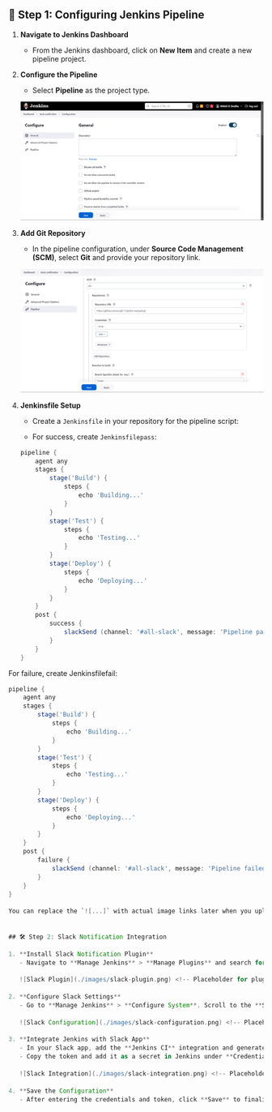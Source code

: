 ## 📝 Step 1: Configuring Jenkins Pipeline

1. **Navigate to Jenkins Dashboard**
   - From the Jenkins dashboard, click on **New Item** and create a new pipeline project.

2. **Configure the Pipeline**
   - Select **Pipeline** as the project type.

   ![Configure Section](./images/configure-section.png) <!-- Placeholder for configure section image -->

3. **Add Git Repository**
   - In the pipeline configuration, under **Source Code Management (SCM)**, select **Git** and provide your repository link.

   ![Git SCM Section](./images/git-scm-section.png) <!-- Placeholder for Git SCM section image -->

4. **Jenkinsfile Setup**
   - Create a `Jenkinsfile` in your repository for the pipeline script:
   
   - For success, create `Jenkinsfilepass`:
   ```groovy
   pipeline {
       agent any
       stages {
           stage('Build') {
               steps {
                   echo 'Building...'
               }
           }
           stage('Test') {
               steps {
                   echo 'Testing...'
               }
           }
           stage('Deploy') {
               steps {
                   echo 'Deploying...'
               }
           }
       }
       post {
           success {
               slackSend (channel: '#all-slack', message: 'Pipeline passed!')
           }
       }
   }
For failure, create Jenkinsfilefail:
```groovy
pipeline {
    agent any
    stages {
        stage('Build') {
            steps {
                echo 'Building...'
            }
        }
        stage('Test') {
            steps {
                echo 'Testing...'
            }
        }
        stage('Deploy') {
            steps {
                echo 'Deploying...'
            }
        }
    }
    post {
        failure {
            slackSend (channel: '#all-slack', message: 'Pipeline failed!')
        }
    }
}

You can replace the `![...]` with actual image links later when you upload them.


## 🛠️ Step 2: Slack Notification Integration

1. **Install Slack Notification Plugin**
   - Navigate to **Manage Jenkins** > **Manage Plugins** and search for the Slack Notification plugin. Install it.

   ![Slack Plugin](./images/slack-plugin.png) <!-- Placeholder for plugin installation image -->

2. **Configure Slack Settings**
   - Go to **Manage Jenkins** > **Configure System**. Scroll to the **Slack** section and enter your workspace credentials (Webhook URL, Channel, etc.).

   ![Slack Configuration](./images/slack-configuration.png) <!-- Placeholder for Slack configuration image -->

3. **Integrate Jenkins with Slack App**
   - In your Slack app, add the **Jenkins CI** integration and generate a token.
   - Copy the token and add it as a secret in Jenkins under **Credentials**.

   ![Slack Integration](./images/slack-integration.png) <!-- Placeholder for Slack integration image -->

4. **Save the Configuration**
   - After entering the credentials and token, click **Save** to finalize the integration.
